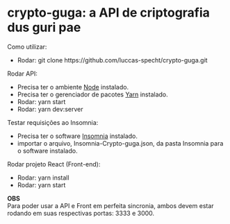# crypto-guga: a API de criptografia dus guri pae

Como utilizar:
<ul>
  <li>Rodar: git clone https://github.com/luccas-specht/crypto-guga.git</li>
</ul>

Rodar API: 
<ul>
  <li>Precisa ter o ambiente <a href='https://nodejs.org/en/download/'>Node</a> instalado.</li>
  <li>Precisa ter o gerenciador de pacotes <a href='https://classic.yarnpkg.com/en/docs/install#debian-stable'>Yarn</a> instalado.</li>
  <li>Rodar: yarn start</li>
  <li>Rodar: yarn dev:server</li>
</ul>

Testar requisições ao Insomnia: 
<ul>
  <li>Precisa ter o software <a href='https://insomnia.rest/download'>Insomnia</a> instalado.</li>
  <li>importar o arquivo, Insomnia-Crypto-guga.json, da pasta Insomnia para o software instalado.</li>
</ul>

Rodar projeto React (Front-end): 
<ul>
  <li>Rodar: yarn install</li>
  <li>Rodar: yarn start</li>
</ul>


<strong>OBS</strong> </br>
Para poder usar a API e Front em perfeita sincronia, ambos devem estar rodando em suas respectivas portas: 3333 e 3000.
